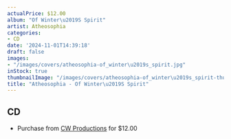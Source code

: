 ```yaml
---
actualPrice: $12.00
album: "Of Winter\u2019S Spirit"
artist: Atheosophia
categories:
- CD
date: '2024-11-01T14:39:18'
draft: false
images:
- "/images/covers/atheosophia-of_winter\u2019s_spirit.jpg"
inStock: true
thumbnailImage: "/images/covers/atheosophia-of_winter\u2019s_spirit-thumb.jpg"
title: "Atheosophia - Of Winter\u2019S Spirit"
---
```


## CD
* Purchase from [CW Productions](https://shop.cwproductions.net/products/atheosophia-shadowgate-of-winter-s-spirit-cd-2) for $12.00
